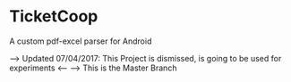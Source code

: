TicketCoop
==========

A custom pdf-excel parser for Android

--> Updated 07/04/2017: This Project is dismissed, is going to be used for experiments <--
--> This is the Master Branch 
